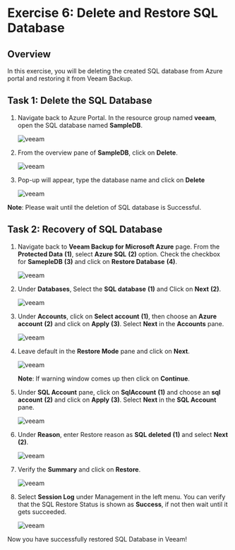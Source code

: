 # Exercise 6: Delete and Restore SQL Database

## Overview

In this exercise, you will be deleting the created SQL database from Azure portal and restoring it from Veeam Backup.

## Task 1: Delete the SQL Database

1. Navigate back to Azure Portal. In the resource group named **veeam**, open the SQL database named **SampleDB**.

   ![veeam](./images/sql-sampledb.png)

2. From the overview pane of **SampleDB**, click on **Delete**.

   ![veeam](./images/sampledb-delete.png)

3. Pop-up will appear, type the database name and click on **Delete**

   ![veeam](./images/confirm-delete.png)

**Note**: Please wait until the deletion of SQL database is Successful.

## Task 2: Recovery of SQL Database

1. Navigate back to **Veeam Backup for Microsoft Azure** page. From the **Protected Data** **(1)**, select **Azure SQL** **(2)** option. Check the checkbox for **SamepleDB** **(3)** and click on **Restore Database** **(4)**.

   ![veeam](./images/database-restore.png)

2. Under **Databases**, Select the **SQL database** **(1)** and Click on **Next** **(2)**.

   ![veeam](./images/restoredb-1.png)

3. Under **Accounts**, click on **Select account** **(1)**, then choose an **Azure account** **(2)** and click on **Apply** **(3)**. Select **Next** in the **Accounts** pane.

   ![veeam](./images/restoredb-2.png)
   
4. Leave default in the **Restore Mode** pane and click on **Next**.

   ![veeam](./images/restoredb-3.png)

   **Note**: If warning window comes up then click on **Continue**.

5. Under **SQL Account** pane, click on **SqlAccount** **(1)** and choose an **sql account** **(2)** and click on **Apply** **(3)**. Select **Next** in the **SQL Account** pane.

   ![veeam](./images/restoredb-4.png)

6. Under **Reason**, enter Restore reason as **SQL deleted** **(1)** and select **Next** **(2)**.

   ![veeam](./images/restoredb-5.png)
   
7. Verify the **Summary** and click on **Restore**.

   ![veeam](./images/restoredb-6.png)

8. Select **Session Log** under Management in the left menu. You can verify that the SQL Restore Status is shown as **Success**, if not then wait until it gets succeeded.

   ![veeam](./images/restoredb-7.png)

Now you have successfully restored SQL Database in Veeam!
